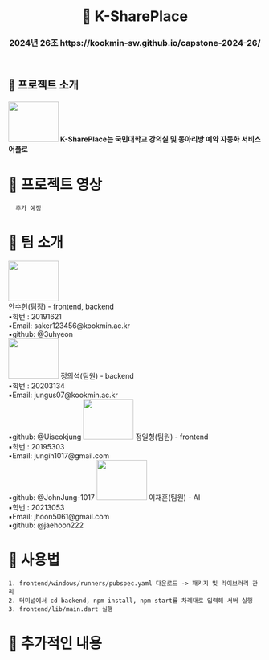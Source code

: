 <header>
    <h1>
        💋 K-SharePlace
    </h1>
    <h3>
        2024년 26조 https://kookmin-sw.github.io/capstone-2024-26/
    </h3>
</header>



<body>
    <h2>
        🔶 프로젝트 소개
    </h2>
    <h4>
        <img src="(https://github.com/kookmin-sw/capstone-2024-26/blob/master/read.me_image/Group%2014.png)" width="100" height="80">
        K-SharePlace는 국민대학교 강의실 및 동아리방 예약 자동화 서비스 어플로 
    </h4>
    

# 🔶 프로젝트 영상

      추가 예정



# 🔶 팀 소개
<div>
    <div><img src="https://github.com/kookmin-sw/capstone-2024-26/blob/master/read.me_image/%EB%BD%80%EB%A1%9C%EB%A1%9C.jpg" width="100" height="80">
    </div>
    <div>
        안수현(팀장) - frontend, backend<br/>▪️학번 : 20191621<br/>▪️Email: saker123456@kookmin.ac.kr<br/>▪️github: @3uhyeon
    </div>
</div>


<img src="https://github.com/kookmin-sw/capstone-2024-26/blob/master/read.me_image/%EB%A3%A8%ED%94%BC.jpg" width="100" height="80">
정의석(팀원) - backend<br/>▪️학번 : 20203134<br/>▪️Email: jungus07@kookmin.ac.kr<br/>▪️github: @Uiseokjung
            
<img src="https://github.com/kookmin-sw/capstone-2024-26/blob/master/read.me_image/%ED%8F%AC%EB%B9%84.jpg" width="100" height="80">
정일형(팀원) - frontend<br/>▪️학번 : 20195303<br/>▪️Email: jungih1017@gmail.com<br/>▪️github: @JohnJung-1017
            
<img src="https://github.com/kookmin-sw/capstone-2024-26/blob/master/read.me_image/%ED%81%AC%EB%A1%B1.jpg" width="100" height="80">
이재훈(팀원) - AI<br/>▪️학번 : 20213053<br/>▪️Email: jhoon5061@gmail.com<br/>▪️github: @jaehoon222

# 🔶 사용법

    1. frontend/windows/runners/pubspec.yaml 다운로드 -> 패키지 및 라이브러리 관리
    2. 터미널에서 cd backend, npm install, npm start를 차례대로 입력해 서버 실행
    3. frontend/lib/main.dart 실행
 
 # 🔶 추가적인 내용

</body>

        
